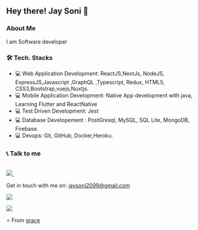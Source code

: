 
   
<h2> Hey there! Jay Soni 👋</h2>

<h3>About Me</h3>

I am Software developer


<h3>🛠 Tech. Stacks</h3>


- 💻 Web Application Development: ReactJS,NextJs, NodeJS, ExpressJS,Javascript ,GraphQL ,Typescript, Redux, HTML5, CSS3,Bootstrap,vuejs,Nuxtjs.
- 💻 Mobile Application Development: Native App development with java, Learning Flutter and ReactNative 
- 💻 Test Driven Development: Jest
- 💻 Database Developement : PostGresql, MySQL, SQL Lite, MongoDB, Firebase.
- 💻 Devops: Git, GitHub, Docker,Heroku.

 <h3>📞 Talk to me</h3>

   <br/>

  <a href="https://www.linkedin.com/in/jay-soni-5a8597225/">
    <img src="https://img.shields.io/badge/linkedin-%230077B5.svg?&style=for-the-badge&logo=linkedin&logoColor=white" />
  </a>&nbsp;&nbsp;
</p>


Get in touch with me on: <a href='mailto:jaysoni2099@gmail.com'>jaysoni2099@gmail.com</a>

![](https://github-readme-stats.vercel.app/api?username=jaysoni-ash42&show_icons=true&count_private=true)

![](https://github-readme-stats.vercel.app/api/top-langs/?username=jaysoni-ash42&layout=compact)


⭐️ From [grace](https://github.com/jaysoni-ash42)
